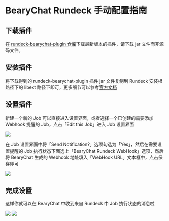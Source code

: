 # BearyChat Rundeck 手动配置指南

## 下载插件

在 [rundeck-bearychat-plugin 仓库](https://github.com/bearyinnovative/rundeck-bearychat-plugin/releases/latest)下载最新版本的插件，请下载 jar 文件而非源码文件。

## 安装插件

将下载得到的 rundeck-bearychat-plugin 插件 jar 文件复制到 Rundeck 安装根路径下的 libext 路径下即可，更多细节可以参考[官方文档](http://rundeck.org/docs/plugins-user-guide/installing.html#included-plugins)

## 设置插件

新建一个新的 Job 可以直接进入设置界面，或者选择一个已创建的需要添加 Webhook 提醒的 Job，点击「Edit this Job」进入 Job 设置界面

![](http://7jpt3p.com1.z0.glb.clouddn.com/Fj7UKNFy53yE_r7lXruDDiWLFlZn)

在 Job 设置界面中将「Send Notification?」选项勾选为「Yes」，然后在需要设置提醒的 Job 执行状态下面选上「BearyChat Rundeck WebHook」选项，然后将 BearyChat 生成的 Webhook 地址填入「WebHook URL」文本框中，点击保存即可

![](http://7jpt3p.com1.z0.glb.clouddn.com/FtRUUQn3wP7_pvVdnJtUSKr1d7UE)

## 完成设置

这样你就可以在 BearyChat 中收到来自 Rundeck 中 Job 执行状态的消息啦

![](http://7jpt3p.com1.z0.glb.clouddn.com/FhJoA4qOlfkv150xkebkAD3obLLr)
![](http://7jpt3p.com1.z0.glb.clouddn.com/FpIjdfO8CVPtj4PFcFQxK7kRa31v)

